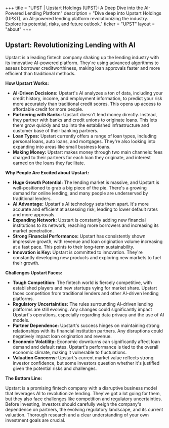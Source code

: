 +++
title = "UPST |  Upstart Holdings (UPST): A Deep Dive into the AI-Powered Lending Platform"
description = "Dive deep into Upstart Holdings (UPST), an AI-powered lending platform revolutionizing the industry. Explore its potential, risks, and future outlook."
ticker = "UPST"
layout = "about"
+++

        


## Upstart: Revolutionizing Lending with AI

Upstart is a leading fintech company shaking up the lending industry with its innovative AI-powered platform. They're using advanced algorithms to assess borrower creditworthiness, making loan approvals faster and more efficient than traditional methods.

**How Upstart Works:**

* **AI-Driven Decisions:** Upstart's AI analyzes a ton of data, including your credit history, income, and employment information, to predict your risk more accurately than traditional credit scores. This opens up access to affordable credit for more people.
* **Partnering with Banks:** Upstart doesn't lend money directly. Instead, they partner with banks and credit unions to originate loans. This lets them grow quickly and tap into the established infrastructure and customer base of their banking partners.
* **Loan Types:** Upstart currently offers a range of loan types, including personal loans, auto loans, and mortgages. They're also looking into expanding into areas like small business loans.
* **Making Money:** Upstart makes money through two main channels: fees charged to their partners for each loan they originate, and interest earned on the loans they facilitate.

**Why People Are Excited about Upstart:**

* **Huge Growth Potential:** The lending market is massive, and Upstart is well-positioned to grab a big piece of the pie. There's a growing demand for online lending, and many people are underserved by traditional lenders.
* **AI Advantage:** Upstart's AI technology sets them apart. It's more accurate and efficient at assessing risk, leading to lower default rates and more approvals.
* **Expanding Network:** Upstart is constantly adding new financial institutions to its network, reaching more borrowers and increasing its market penetration.
* **Strong Financial Performance:** Upstart has consistently shown impressive growth, with revenue and loan origination volume increasing at a fast pace. This points to their long-term sustainability.
* **Innovation is Key:** Upstart is committed to innovation. They're constantly developing new products and exploring new markets to fuel their growth.

**Challenges Upstart Faces:**

* **Tough Competition:** The fintech world is fiercely competitive, with established players and new startups vying for market share. Upstart faces competition from traditional lenders and other AI-driven lending platforms.
* **Regulatory Uncertainties:** The rules surrounding AI-driven lending platforms are still evolving. Any changes could significantly impact Upstart's operations, especially regarding data privacy and the use of AI models.
* **Partner Dependence:** Upstart's success hinges on maintaining strong relationships with its financial institution partners. Any disruptions could negatively impact loan origination and revenue.
* **Economic Volatility:** Economic downturns can significantly affect loan demand and default rates. Upstart's performance is tied to the overall economic climate, making it vulnerable to fluctuations.
* **Valuation Concerns:** Upstart's current market value reflects strong investor confidence, but some investors question whether it's justified given the potential risks and challenges.

**The Bottom Line:**

Upstart is a promising fintech company with a disruptive business model that leverages AI to revolutionize lending. They've got a lot going for them, but they also face challenges like competition and regulatory uncertainties. Before investing, investors should carefully weigh the company's dependence on partners, the evolving regulatory landscape, and its current valuation. Thorough research and a clear understanding of your own investment goals are crucial. 

        